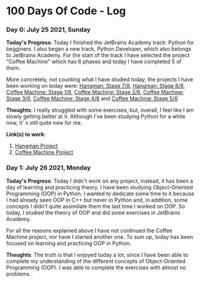 # 100 Days Of Code - Log

### Day 0: July 25 2021, Sunday

**Today's Progress**: Today I finished the JetBrains Academy track: Python for begginers. I also began a new track, Python Developer, which also belongs to JetBrains Academy. For the start of the track I have selected the project "Coffee Machine" which has 6 phases and today I have completed 5 of them.

More concretely, not counting what I have studied today, the projects I have been working on today were: [Hangman: Stage 7/8](https://github.com/Carmoruda/JetBrains-Academy-Projects/blob/main/Python%20for%20Beginners/Hangman/Stage%207-8.py), [Hangman: Stage 8/8](https://github.com/Carmoruda/JetBrains-Academy-Projects/blob/main/Python%20for%20Beginners/Hangman/Stage%208-8.py), [Coffee Machine: Stage 1/6](https://github.com/Carmoruda/JetBrains-Academy-Projects/blob/main/Python%20Developer/Coffee%20Machine/Stage%201-6.py), [Coffee Machine: Stage 2/6](https://github.com/Carmoruda/JetBrains-Academy-Projects/blob/main/Python%20Developer/Coffee%20Machine/Stage%202-6.py), [Coffee Machine: Stage 3/6](https://github.com/Carmoruda/JetBrains-Academy-Projects/blob/main/Python%20Developer/Coffee%20Machine/Stage%203-6.py), [Coffee Machine: Stage 4/6](https://github.com/Carmoruda/JetBrains-Academy-Projects/blob/main/Python%20Developer/Coffee%20Machine/Stage%204-6.py) and [Coffee Machine: Stage 5/6](https://github.com/Carmoruda/JetBrains-Academy-Projects/blob/main/Python%20Developer/Coffee%20Machine/Stage%201-6.py)

**Thoughts**: I really struggled with some exercises, but, overall, I feel like I am slowly getting better at it. Although I've been studying Python for a while now, it' s still quite new for me.

**Link(s) to work**:
1. [Hangman Project](https://github.com/Carmoruda/JetBrains-Academy-Projects/blob/main/Python%20for%20Beginners/Hangman)
1. [Coffee Machine Project](https://github.com/Carmoruda/JetBrains-Academy-Projects/tree/main/Python%20Developer/Coffee%20Machine)

### Day 1: July 26 2021, Monday

**Today's Progress**: Today I didn't work on any project, instead, it has been a day of learning and practicing theory. I have been studying Object-Oriented Programming (OOP)  in Python. I wanted to dedicate some time to it because I had already seen OOP in C++ but never in Python and, in addition, some concepts I didn't quite assimilate them the last time I worked on OOP. So today, I studied the theory of OOP and did some exercises in JetBrains Academy.

For all the reasons explained above I have not continued the Coffee Machine project, nor have I started another one. To sum up, today has been focused on learning and practicing OOP in Python.

**Thoughts**: The truth is that I enjoyed today a lot, since I have been able to complete my understanding of the different concepts of Object-Oriented Programming (OOP). I was able to complete the exercises with almost no problems.
